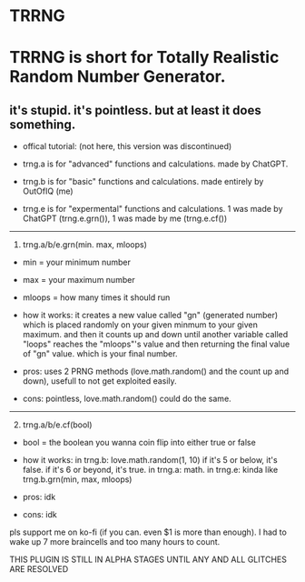 # TRRNG

# TRRNG is short for Totally Realistic Random Number Generator.

## it's stupid. it's pointless. but at least it does something.

- offical tutorial: (not here, this version was discontinued)

- trng.a is for "advanced" functions and calculations. made by ChatGPT.

- trng.b is for "basic" functions and calculations. made entirely by OutOfIQ (me)

- trng.e is for "expermental" functions and calculations. 1 was made by ChatGPT (trng.e.grn()), 1 was made by me (trng.e.cf())

---

1. trng.a/b/e.grn(min. max, mloops)

  - min = your minimum number

  - max = your maximum number

  - mloops = how many times it should run

  - how it works: it creates a new value called "gn" (generated number) which is placed randomly on
              your given minmum to your given maximum. and then it counts up and down until
              another variable called "loops" reaches the "mloops"'s value and then returning
              the final value of "gn" value. which is your final number.

  -  pros: uses 2 PRNG methods (love.math.random() and the count up and down), usefull to not get exploited easily. 

  - cons: pointless, love.math.random() could do the same.

---

2. trng.a/b/e.cf(bool)

  - bool = the boolean you wanna coin flip into either true or false

  - how it works: in trng.b: love.math.random(1, 10) if it's 5 or below, it's false. if it's 6 or beyond, it's true.
              in trng.a: math.
              in trng.e: kinda like trng.b.grn(min, max, mloops)

  - pros: idk

  - cons: idk

pls support me on ko-fi (if you can. even $1 is more than enough). I had to wake up 7 more braincells and too many hours to count.

THIS PLUGIN IS STILL IN ALPHA STAGES UNTIL ANY AND ALL GLITCHES ARE RESOLVED

